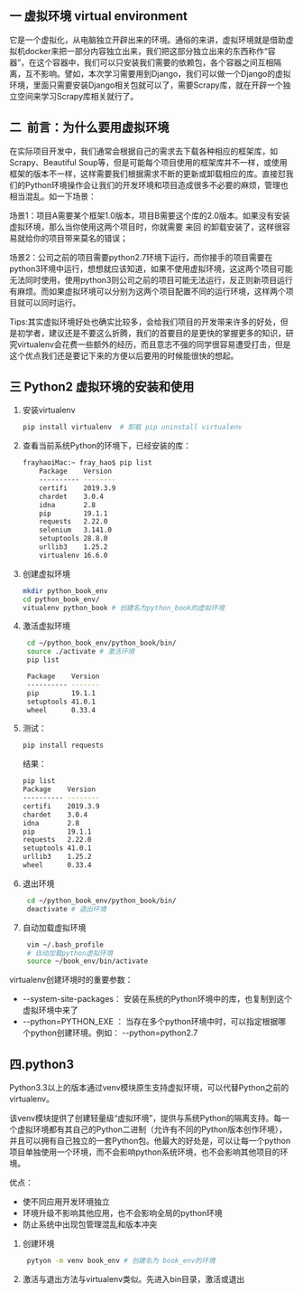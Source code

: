 ## 一 虚拟环境 virtual environment

它是一个虚拟化，从电脑独立开辟出来的环境。通俗的来讲，虚拟环境就是借助虚拟机docker来把一部分内容独立出来，我们把这部分独立出来的东西称作“容器”，在这个容器中，我们可以只安装我们需要的依赖包，各个容器之间互相隔离，互不影响。譬如，本次学习需要用到Django，我们可以做一个Django的虚拟环境，里面只需要安装Django相关包就可以了，需要Scrapy库，就在开辟一个独立空间来学习Scrapy库相关就行了。

## 二  前言：为什么要用虚拟环境

在实际项目开发中，我们通常会根据自己的需求去下载各种相应的框架库，如Scrapy、Beautiful Soup等，但是可能每个项目使用的框架库并不一样，或使用框架的版本不一样，这样需要我们根据需求不断的更新或卸载相应的库。直接怼我们的Python环境操作会让我们的开发环境和项目造成很多不必要的麻烦，管理也相当混乱。如一下场景：

场景1：项目A需要某个框架1.0版本，项目B需要这个库的2.0版本。如果没有安装虚拟环境，那么当你使用这两个项目时，你就需要 来回 的卸载安装了，这样很容易就给你的项目带来莫名的错误；

场景2：公司之前的项目需要python2.7环境下运行，而你接手的项目需要在python3环境中运行，想想就应该知道，如果不使用虚拟环境，这这两个项目可能无法同时使用，使用python3则公司之前的项目可能无法运行，反正则新项目运行有麻烦。而如果虚拟环境可以分别为这两个项目配置不同的运行环境，这样两个项目就可以同时运行。

Tips:其实虚拟环境好处也确实比较多，会给我们项目的开发带来许多的好处，但是初学者，建议还是不要这么折腾，我们的首要目的是更快的掌握更多的知识，研究virtualenv会花费一些额外的经历，而且意志不强的同学很容易遭受打击，但是这个优点我们还是要记下来的方便以后要用的时候能很快的想起。

## 三 Python2 虚拟环境的安装和使用

1. 安装virtualenv
    ```bash
    pip install virtualenv  # 卸载 pip uninstall virtualenv
    ```
2. 查看当前系统Python的环境下，已经安装的库：    
    ```bash
    frayhaoiMac:~ fray_hao$ pip list
        Package    Version 
        ---------- --------
        certifi    2019.3.9
        chardet    3.0.4   
        idna       2.8     
        pip        19.1.1  
        requests   2.22.0  
        selenium   3.141.0 
        setuptools 28.8.0  
        urllib3    1.25.2  
        virtualenv 16.6.0  
    ```
3. 创建虚拟环境
    ```bash
    mkdir python_book_env
    cd python_book_env/
    vitualenv python_book # 创建名为python_book的虚拟环境
    ```
4. 激活虚拟环境
   ```bash
    cd ~/python_book_env/python_book/bin/
    source ./activate # 激活环境
    pip list

    Package    Version
    ---------- -------
    pip        19.1.1 
    setuptools 41.0.1 
    wheel      0.33.4 

   ```
5. 测试：
    ```bash
    pip install requests
    ```
    结果：
    ```bash
    pip list
    Package    Version 
    ---------- --------
    certifi    2019.3.9
    chardet    3.0.4   
    idna       2.8     
    pip        19.1.1  
    requests   2.22.0  
    setuptools 41.0.1  
    urllib3    1.25.2  
    wheel      0.33.4  
    ```
6. 退出环境
   ```bash
    cd ~/python_book_env/python_book/bin/
    deactivate # 退出环境
   ```
7. 自动加载虚拟环境
   ```bash
    vim ~/.bash_profile
    # 自动加载python虚拟环境
    source ~/book_env/bin/activate
   ```

virtualenv创建环境时的重要参数：
- --system-site-packages： 安装在系统的Python环境中的库，也复制到这个虚拟环境中来了
- --python=PYTHON_EXE ： 当存在多个python环境中时，可以指定根据哪个python创建环境。例如： --python=python2.7
  

## 四.python3
Python3.3以上的版本通过venv模块原生支持虚拟环境，可以代替Python之前的virtualenv。

该venv模块提供了创建轻量级“虚拟环境”，提供与系统Python的隔离支持。每一个虚拟环境都有其自己的Python二进制（允许有不同的Python版本创作环境），并且可以拥有自己独立的一套Python包。他最大的好处是，可以让每一个python项目单独使用一个环境，而不会影响python系统环境，也不会影响其他项目的环境。

优点：
- 使不同应用开发环境独立
- 环境升级不影响其他应用，也不会影响全局的python环境
- 防止系统中出现包管理混乱和版本冲突

1. 创建环境
   ```bash
    pytyon -m venv book_env # 创建名为 book_env的环境
   ```
2.  激活与退出方法与virtualenv类似。先进入bin目录，激活或退出

